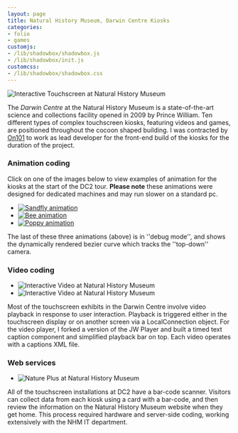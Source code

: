 ```yaml
---
layout: page
title: Natural History Museum, Darwin Centre Kiosks
categories:
- folio
- games
customjs:
- /lib/shadowbox/shadowbox.js
- /lib/shadowbox/init.js
customcss:
- /lib/shadowbox/shadowbox.css
---
```



<div id="folio-content">
  <div class="folio-images">
    <img class="main-large" src="{{ site.baseurl }}/images/folio-media/nhm/nhm_POLTabletop_Large.jpg" alt="Interactive Touchscreen at Natural History Museum" />
  </div>

  <p>The <em>Darwin Centre</em> at the Natural History Museum is a state-of-the-art science and collections facility opened in 2009 by Prince William. Ten different types of complex touchscreen kiosks, featuring videos and games, are positioned throughout the cocoon shaped building. I was contracted by <a href="http://www.on101.co.uk/" title="On101" target="blank">On101</a> to work as lead developer for the front-end build of the kiosks for the duration of the project.
  </p>

  <div class="folio-line-divider"></div>
  <h3>Animation coding</h3>
  <p>Click on one of the images below to view examples of animation for the kiosks at the start of the DC2 tour. <b>Please note</b> these animations were designed for dedicated machines and may run slower on a standard pc.</p>

  <div class="folio-links">
    <ul>
      <li>
        <a href="{{ site.baseurl }}/images/folio-media/SimplePreloader.swf?loadTarget={{ site.baseurl }}/images/folio-media/nhm/intro_Sandfly/IntroTableSandfly.swf?rootPath={{ site.baseurl }}/images/folio-media/nhm/intro_Sandfly/" rel="shadowbox;height=600;width=800" title="Natural History Museum DC2 Sandfly">
          <img src="{{ site.baseurl }}/images/folio-media/nhm/nhm_thumbSandfly.png" alt="Sandfly animation" />
        </a>
      </li>
      <li>
        <a href="{{ site.baseurl }}/images/folio-media/SimplePreloader.swf?loadTarget={{ site.baseurl }}/images/folio-media/nhm/intro_Bee/IntroTableBee.swf?rootPath={{ site.baseurl }}/images/folio-media/nhm/intro_Bee/" rel="shadowbox;height=600;width=800" title="Natural History Museum DC2 Bee">
          <img src="{{ site.baseurl }}/images/folio-media/nhm/nhm_thumbBee.png" alt="Bee animation" />
        </a>
      </li>
      <li>
        <a href="{{ site.baseurl }}/images/folio-media/SimplePreloader.swf?loadTarget={{ site.baseurl }}/images/folio-media/nhm/intro_Poppy/IntroTablePoppy.swf?rootPath={{ site.baseurl }}/images/folio-media/nhm/intro_Poppy/" rel="shadowbox;height=600;width=800" title="Natural History Museum DC2 Poppy">
          <img src="{{ site.baseurl }}/images/folio-media/nhm/nhm_thumbPoppy.png" alt="Poppy animation" />
        </a>
      </li>
    </ul>
    <div class="clearfix"></div>
  </div>

  <p>The last of these three animations (above) is in ''debug mode'', and shows the dynamically rendered bezier curve which tracks the ''top-down'' camera.</p>

  <div class="folio-line-divider"></div>

  <h3>Video coding</h3>
  <div class="folio-images">
    <ul>
      <li>
        <img src="{{ site.baseurl }}/images/folio-media/nhm/nhm_POLVideo.jpg" alt="Interactive Video at Natural History Museum" />
      </li>
      <li>
        <img src="{{ site.baseurl }}/images/folio-media/nhm/nhm_Batch2Video.jpg" alt="Interactive Video at Natural History Museum" />
      </li>
    </ul>
    <div class="clearfix"></div>
  </div>

  <p>Most of the touchscreen exhibits in the Darwin Centre involve video playback in response to user interaction. Playback is triggered either in the touchscreen display or on another screen via a LocalConnection object. For the video player, I forked a version of the JW Player and built a timed text caption component and simplified playback bar on top. Each video operates with a captions XML file.</p>

  <div class="folio-line-divider"></div>

  <h3>Web services</h3>
  <div class="folio-images">
    <ul>
      <li>
        <img src="{{ site.baseurl }}/images/folio-media/nhm/nhm_NPScan.jpg" alt="Nature Plus at Natural History Museum" />
      </li>
    </ul>
    <div class="clearfix"></div>
  </div>

  <p>All of the touchscreen installations at DC2 have a bar-code scanner. Visitors can collect data from each kiosk using a card with a bar-code, and then review the information on the Natural History Museum website when they get home. This process required hardware and server-side coding, working extensively with the NHM IT department.</p>

</div>
